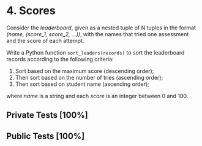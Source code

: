 # 4. Scores

Consider the *leaderboard*, given as a nested tuple of N tuples in the format *(name, (score\_1, score\_2, ...))*, with the names that tried one assessment and the score of each attempt.


Write a Python function `sort_leaders(records)` to sort the leaderboard records according to the following criteria:


1. Sort based on the maximum score (descending order);
2. Then sort based on the number of tries (ascending order);
3. Then sort based on student name (ascending order);


where *name* is a string and each *score* is an integer between 0 and 100.



## Private Tests [100%]

## Public Tests [100%]
